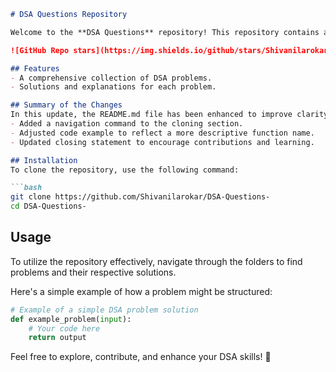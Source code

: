 ```markdown
# DSA Questions Repository

Welcome to the **DSA Questions** repository! This repository contains a collection of Data Structures and Algorithms (DSA) problems designed to help you enhance your coding skills.

![GitHub Repo stars](https://img.shields.io/github/stars/Shivanilarokar/DSA-Questions-) ![GitHub forks](https://img.shields.io/github/forks/Shivanilarokar/DSA-Questions-) ![GitHub issues](https://img.shields.io/github/issues/Shivanilarokar/DSA-Questions-)

## Features
- A comprehensive collection of DSA problems.
- Solutions and explanations for each problem.

## Summary of the Changes
In this update, the README.md file has been enhanced to improve clarity and usability. Key changes include:
- Added a navigation command to the cloning section.
- Adjusted code example to reflect a more descriptive function name.
- Updated closing statement to encourage contributions and learning.

## Installation
To clone the repository, use the following command:

```bash
git clone https://github.com/Shivanilarokar/DSA-Questions-
cd DSA-Questions-
```

## Usage
To utilize the repository effectively, navigate through the folders to find problems and their respective solutions.

Here's a simple example of how a problem might be structured:

```python
# Example of a simple DSA problem solution
def example_problem(input):
    # Your code here
    return output
```

Feel free to explore, contribute, and enhance your DSA skills! 🚀
```